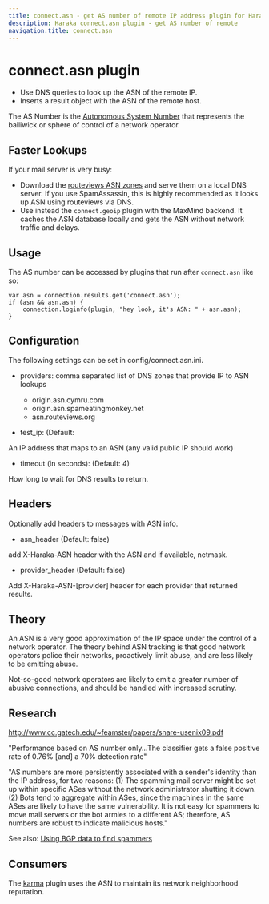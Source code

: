 ```yaml
---
title: connect.asn - get AS number of remote IP address plugin for Haraka
description: Haraka connect.asn plugin - get AS number of remote
navigation.title: connect.asn
---
```


# connect.asn plugin

* Use DNS queries to look up the ASN of the remote IP.
* Inserts a result object with the ASN of the remote host.

The AS Number is the [Autonomous System Number](http://en.wikipedia.org/wiki/Autonomous_System_(Internet))
that represents the bailiwick or sphere of control of a network operator.

## Faster Lookups

If your mail server is very busy:

* Download the [routeviews ASN zones](ftp://ftp.routeviews.org/dnszones/) and serve them on a local DNS server. If you use SpamAssassin, this is highly recommended as it looks up ASN using routeviews via DNS.
* Use instead the `connect.geoip` plugin with the MaxMind backend. It caches the ASN database locally and gets the ASN without network traffic and delays.

## Usage

The AS number can be accessed by plugins that run after `connect.asn` like so:

    var asn = connection.results.get('connect.asn');
    if (asn && asn.asn) {
        connection.loginfo(plugin, "hey look, it's ASN: " + asn.asn);
    }


## Configuration

The following settings can be set in config/connect.asn.ini.

* providers: comma separated list of DNS zones that provide IP to ASN lookups

    * origin.asn.cymru.com
    * origin.asn.spameatingmonkey.net
    * asn.routeviews.org

* test\_ip: (Default:

An IP address that maps to an ASN (any valid public IP should work)

* timeout (in seconds): (Default: 4)

How long to wait for DNS results to return.


## Headers

Optionally add headers to messages with ASN info.

* asn\_header (Default: false)

add X-Haraka-ASN header with the ASN and if available, netmask.

* provider\_header (Default: false)

Add X-Haraka-ASN-[provider] header for each provider that returned results.


## Theory

An ASN is a very good approximation of the IP space under the control
of a network operator. The theory behind ASN tracking is that good network
operators police their networks, proactively limit abuse, and are less likely
to be emitting abuse.

Not-so-good network operators are likely to emit a greater number of abusive
connections, and should be handled with increased scrutiny.


## Research

http://www.cc.gatech.edu/~feamster/papers/snare-usenix09.pdf

"Performance based on AS number only...The classifier gets a false positive
rate of 0.76% [and] a 70% detection rate"

"AS numbers are more persistently associated with a sender's
identity than the IP address, for two reasons: (1) The spamming mail server
might be set up within specific ASes without the network administrator
shutting it down. (2) Bots tend to aggregate within ASes, since the machines
in the same ASes are likely to have the same vulnerability. It is not easy for
spammers to move mail servers or the bot armies to a different AS; therefore,
AS numbers are robust to indicate malicious hosts."

See also: [Using BGP data to find spammers](http://www.bgpmon.net/using-bgp-data-to-find-spammers/)

## Consumers

The [karma](/plugins/karma) plugin uses the ASN to maintain
its network neighborhood reputation.

